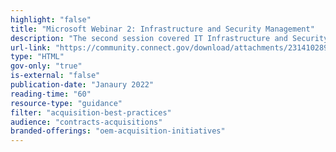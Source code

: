 ```yaml
---
highlight: "false"
title: "Microsoft Webinar 2: Infrastructure and Security Management"
description: "The second session covered IT Infrastructure and Security best practice from an acquisitions perspective  and focused on the suite of Microsoft cloud products, best practices for managing these services, and recommendations on how to implement them effectively. "
url-link: "https://community.connect.gov/download/attachments/2314102898/Microsoft%20-%20Session%202%20-%20Infrastructure%20and%20Security%20Management.pdf?api=v2"
type: "HTML"
gov-only: "true"
is-external: "false"
publication-date: "Janaury 2022"
reading-time: "60"
resource-type: "guidance"
filter: "acquisition-best-practices"
audience: "contracts-acquisitions"
branded-offerings: "oem-acquisition-initiatives"
---
```

